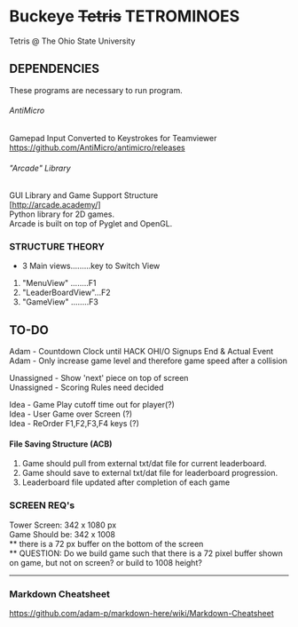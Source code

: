 # Buckeye ~~Tetris~~ TETROMINOES
Tetris @ The Ohio State University


## DEPENDENCIES
These programs are necessary to run program.

###### AntiMicro
Gamepad Input Converted to Keystrokes for Teamviewer  
https://github.com/AntiMicro/antimicro/releases  

###### "Arcade" Library
GUI Library and Game Support Structure  
[http://arcade.academy/]  
Python library for 2D games.   
Arcade is built on top of Pyglet and OpenGL.  


### STRUCTURE THEORY  
- 3 Main views.........key to Switch View  
1. "MenuView"  ........F1  
2. "LeaderBoardView"...F2  
3. "GameView"  ........F3  


## TO-DO
Adam - Countdown Clock until HACK OHI/O Signups End & Actual Event
Adam - Only increase game level and therefore game speed after a collision
   
Unassigned - Show 'next' piece on top of screen  
Unassigned - Scoring Rules need decided  

Idea - Game Play cutoff time out for player(?)  
Idea - User Game over Screen (?)  
Idea - ReOrder F1,F2,F3,F4 keys (?)  


#### File Saving Structure (ACB)  
1. Game should pull from external txt/dat file for current leaderboard.  
2. Game should save to external txt/dat file for leaderboard progression.  
3. Leaderboard file updated after completion of each game  


### SCREEN REQ's
Tower Screen:     342 x 1080 px  
Game Should be:   342 x 1008  
** there is a 72 px buffer on the bottom of the screen  
** QUESTION: Do we build game such that there is a 72 pixel buffer shown on game, but not on screen? or build to 1008 height?  


-----------------------------------------------  
### Markdown Cheatsheet
https://github.com/adam-p/markdown-here/wiki/Markdown-Cheatsheet
